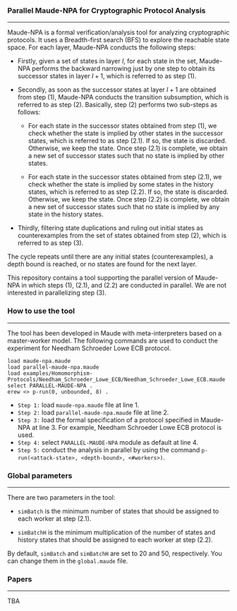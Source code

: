 ### Parallel Maude-NPA for Cryptographic Protocol Analysis
---

Maude-NPA is a formal verification/analysis tool for
analyzing cryptographic protocols. It uses a Breadth-first
search (BFS) to explore the reachable state space. For each
layer, Maude-NPA conducts the following steps:

- Firstly, given a set of states in layer $l$, for each
state in the set, Maude-NPA performs the backward narrowing
just by one step to obtain its successor states in layer $l + 1$,
which is referred to as step (1).

- Secondly, as soon as the successor states at layer $l + 1$ are
obtained from step (1), Maude-NPA conducts the transition subsumption,
which is referred to as step (2). Basically, step (2) performs
two sub-steps as follows:

    - For each state in the successor states obtained
    from step (1), we check whether the state is implied by other states
    in the successor states, which is referred to as step (2.1).
    If so, the state is discarded. Otherwise, we keep
    the state. Once step (2.1) is complete, we obtain a new set of
    successor states such that no state is implied by other states.

    - For each state in the successor states obtained
    from step (2.1), we check whether the state is implied by some states
    in the history states, which is referred to as step (2.2).
    If so, the state is discarded. Otherwise, we keep the state.
    Once step (2.2) is complete, we obtain a new set of successor
    states such that no state is implied by any state in the history states.

- Thirdly, filtering state duplications and ruling out initial states as
counterexamples from the set of states obtained from step (2), which is
referred to as step (3).


The cycle repeats until there are any initial states (counterexamples),
a depth bound is reached, or no states are found for the next layer.

This repository contains a tool supporting the parallel version of Maude-NPA
in which steps (1), (2.1), and (2.2) are conducted in parallel. We are not
interested in parallelizing step (3).

### How to use the tool
---
The tool has been developed in Maude with meta-interpreters
based on a master-worker model. The following commands are used
to conduct the experiment for Needham Schroeder Lowe ECB protocol.

```
load maude-npa.maude
load parallel-maude-npa.maude
load examples/Homomorphism-Protocols/Needham_Schroeder_Lowe_ECB/Needham_Schroeder_Lowe_ECB.maude
select PARALLEL-MAUDE-NPA .
erew <> p-run(0, unbounded, 8) .
```

- `Step 1:` load `maude-npa.maude` file at line 1.
- `Step 2:` load `parallel-maude-npa.maude` file at line 2.
- `Step 3:` load the formal specification of a protocol specified in Maude-NPA at line 3. For example, Needham Schroeder Lowe ECB protocol is used.
- `Step 4:` select `PARALLEL-MAUDE-NPA` module as default at line 4.
- `Step 5:` conduct the analysis in parallel by using the command `p-run(<attack-state>, <depth-bound>, <#workers>)`.

### Global parameters
---
There are two parameters in the tool:

- `simBatch` is the minimum number of states that should be assigned
to each worker at step (2.1).

- `simBatchH` is the minimum multiplication of the number of states
and history states that should be assigned to each worker at step (2.2).

By default, `simBatch` and `simBatchH` are set to 20 and 50, respectively.
You can change them in the `global.maude` file.

### Papers
---
TBA
